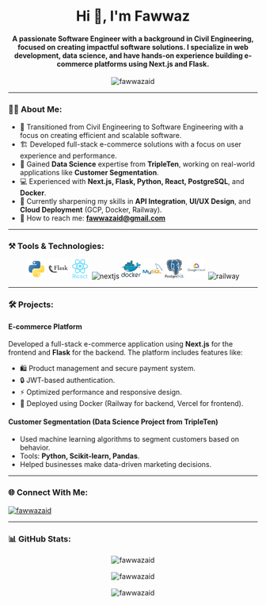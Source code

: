 <h1 align="center">Hi 👋, I'm Fawwaz</h1>
<h4 align="center">
   A passionate Software Engineer with a background in Civil Engineering, focused on creating impactful software solutions.
   I specialize in web development, data science, and have hands-on experience building e-commerce platforms using Next.js and Flask.
</h4>

<p align="center"> 
   <img src="https://komarev.com/ghpvc/?username=fawwazaid&label=Profile%20views&color=0e75b6&style=flat" alt="fawwazaid" /> 
</p>

---

### 👨‍💻 About Me:
- 🔧 Transitioned from Civil Engineering to Software Engineering with a focus on creating efficient and scalable software.
- 🏗️ Developed full-stack e-commerce solutions with a focus on user experience and performance.
- 🧠 Gained **Data Science** expertise from **TripleTen**, working on real-world applications like **Customer Segmentation**.
- 💻 Experienced with **Next.js, Flask, Python, React, PostgreSQL**, and **Docker**.
- 🌱 Currently sharpening my skills in **API Integration**, **UI/UX Design**, and **Cloud Deployment** (GCP, Docker, Railway).
- 📧 How to reach me: **fawwazaid@gmail.com**

---

### ⚒️ Tools & Technologies:
<p align="center">
  <img src="https://raw.githubusercontent.com/devicons/devicon/master/icons/python/python-original.svg" alt="python" width="40" height="40"/>
  <img src="https://raw.githubusercontent.com/devicons/devicon/master/icons/flask/flask-original-wordmark.svg" alt="flask" width="40" height="40"/>
  <img src="https://raw.githubusercontent.com/devicons/devicon/master/icons/react/react-original-wordmark.svg" alt="react" width="40" height="40"/>
  <img src="https://nextjs.org/static/favicon/favicon.ico" alt="nextjs" width="40" height="40"/>
  <img src="https://raw.githubusercontent.com/devicons/devicon/master/icons/docker/docker-original-wordmark.svg" alt="docker" width="40" height="40"/>
  <img src="https://raw.githubusercontent.com/devicons/devicon/master/icons/mysql/mysql-original-wordmark.svg" alt="mysql" width="40" height="40"/>
  <img src="https://raw.githubusercontent.com/devicons/devicon/master/icons/postgresql/postgresql-original-wordmark.svg" alt="postgresql" width="40" height="40"/>
  <img src="https://raw.githubusercontent.com/devicons/devicon/master/icons/googlecloud/googlecloud-original-wordmark.svg" alt="googlecloud" width="40" height="40"/>
  <img src="https://railway.app/favicon.ico" alt="railway" width="40" height="40"/>
</p>

---

### 🛠️ Projects:

#### **E-commerce Platform**
Developed a full-stack e-commerce application using **Next.js** for the frontend and **Flask** for the backend. 
The platform includes features like:
- 🛍️ Product management and secure payment system.
- 🔒 JWT-based authentication.
- ⚡ Optimized performance and responsive design.
- 🚀 Deployed using Docker (Railway for backend, Vercel for frontend).

#### **Customer Segmentation** (Data Science Project from TripleTen)
- Used machine learning algorithms to segment customers based on behavior.
- Tools: **Python, Scikit-learn, Pandas**.
- Helped businesses make data-driven marketing decisions.

---

### 🌐 Connect With Me:
<p align="left">
   <a href="https://linkedin.com/in/fawwazaid" target="_blank">
      <img align="center" src="https://raw.githubusercontent.com/rahuldkjain/github-profile-readme-generator/master/src/images/icons/Social/linked-in-alt.svg" alt="fawwazaid" height="30" width="40" />
   </a>
</p>

---

### 📊 GitHub Stats:
<p align="center">
  <img align="center" src="https://github-readme-stats.vercel.app/api/top-langs?username=fawwazaid&show_icons=true&locale=en&layout=compact" alt="fawwazaid" />
</p>

<p align="center">
  <img align="center" src="https://github-readme-stats.vercel.app/api?username=fawwazaid&show_icons=true&locale=en" alt="fawwazaid" />
</p>

<p align="center">
  <img align="center" src="https://github-readme-streak-stats.herokuapp.com/?user=fawwazaid&" alt="fawwazaid" />
</p>
